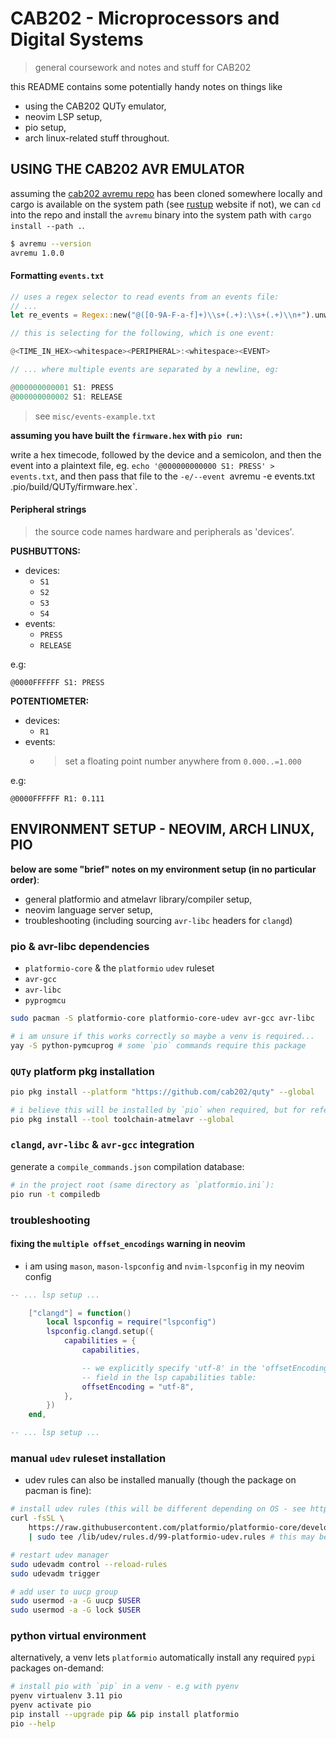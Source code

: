 # CAB202 - Microprocessors and Digital Systems

> general coursework and notes and stuff for CAB202

this README contains some potentially handy notes on things like
- using the CAB202 QUTy emulator,
- neovim LSP setup,
- pio setup,
- arch linux-related stuff throughout.

## USING THE CAB202 AVR EMULATOR

assuming the [cab202 avremu repo](https://github.com/cab202/avremu) has been
cloned somewhere locally and cargo is available on the system path (see
[rustup](https://rustup.rs/) website if not), we can `cd` into the repo and install
the `avremu` binary into the system path with `cargo install --path .`.

```bash
$ avremu --version
avremu 1.0.0
```

#### Formatting `events.txt`

```rust
// uses a regex selector to read events from an events file:
// ...
let re_events = Regex::new("@([0-9A-F-a-f]+)\\s+(.+):\\s+(.+)\\n+").unwrap();

// this is selecting for the following, which is one event:

@<TIME_IN_HEX><whitespace><PERIPHERAL>:<whitespace><EVENT>

// ... where multiple events are separated by a newline, eg:

@000000000001 S1: PRESS
@000000000002 S1: RELEASE
```

> see `misc/events-example.txt`

**assuming you have built the `firmware.hex` with `pio run`:**

write a hex timecode, followed by the device and a semicolon, and then the event into a plaintext file,
eg. `echo '@000000000000 S1: PRESS' > events.txt`,
and then pass that file to the `-e/--event `avremu -e events.txt .pio/build/QUTy/firmware.hex`.

#### Peripheral strings

> the source code names hardware and peripherals as 'devices'.

**PUSHBUTTONS:**
- devices:
    - `S1`
    - `S2`
    - `S3`
    - `S4`
- events:
    - `PRESS`
    - `RELEASE`

e.g:
```
@0000FFFFFF S1: PRESS
```

**POTENTIOMETER:**
- devices:
    - `R1`
- events:
    - > set a floating point number anywhere from `0.000..=1.000`

e.g:
```
@0000FFFFFF R1: 0.111
```

## ENVIRONMENT SETUP - NEOVIM, ARCH LINUX, PIO

**below are some "brief" notes on my environment setup (in no particular order)**:
- general platformio and atmelavr library/compiler setup,
- neovim language server setup,
- troubleshooting (including sourcing `avr-libc` headers for `clangd`)

### pio & avr-libc dependencies

- `platformio-core` & the `platformio` `udev` ruleset
- `avr-gcc`
- `avr-libc`
- `pyprogmcu`

```bash
sudo pacman -S platformio-core platformio-core-udev avr-gcc avr-libc

# i am unsure if this works correctly so maybe a venv is required...
yay -S python-pymcuprog # some `pio` commands require this package
```

### `QUTy` platform pkg installation

```bash
pio pkg install --platform "https://github.com/cab202/quty" --global

# i believe this will be installed by `pio` when required, but for reference:
pio pkg install --tool toolchain-atmelavr --global
```

### `clangd`, `avr-libc` & `avr-gcc` integration

generate a `compile_commands.json` compilation database:

```bash
# in the project root (same directory as `platformio.ini`):
pio run -t compiledb
```
### troubleshooting

#### fixing the `multiple offset_encodings` warning in neovim

- i am using `mason`, `mason-lspconfig` and `nvim-lspconfig` in my neovim config

```lua
-- ... lsp setup ...

	["clangd"] = function()
		local lspconfig = require("lspconfig")
		lspconfig.clangd.setup({
			capabilities = {
				capabilities,

                -- we explicitly specify 'utf-8' in the 'offsetEncoding'
                -- field in the lsp capabilities table:
				offsetEncoding = "utf-8",
			},
		})
	end,

-- ... lsp setup ...
```

### manual `udev` ruleset installation

- udev rules can also be installed manually (though the package on pacman is fine):

```bash
# install udev rules (this will be different depending on OS - see https://docs.platformio.org/en/stable/core/installation/udev-rules.html)
curl -fsSL \
    https://raw.githubusercontent.com/platformio/platformio-core/develop/platformio/assets/system/99-platformio-udev.rules \
    | sudo tee /lib/udev/rules.d/99-platformio-udev.rules # this may be at `/etc/udev/...` on non-arch systems, see above.

# restart udev manager
sudo udevadm control --reload-rules
sudo udevadm trigger

# add user to uucp group
sudo usermod -a -G uucp $USER
sudo usermod -a -G lock $USER
```

### python virtual environment

alternatively, a venv lets `platformio` automatically install any required `pypi` packages on-demand:

```bash
# install pio with `pip` in a venv - e.g with pyenv
pyenv virtualenv 3.11 pio
pyenv activate pio
pip install --upgrade pip && pip install platformio
pio --help
```
